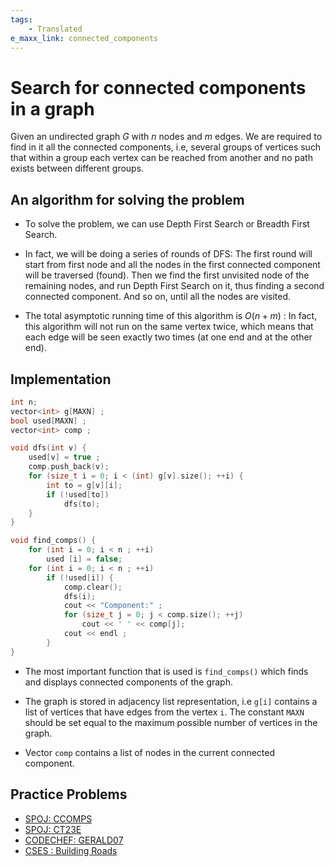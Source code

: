 ```yaml
---
tags:
    - Translated
e_maxx_link: connected_components
---
```


# Search for connected components in a graph

Given an undirected graph $G$ with $n$ nodes and $m$ edges. We are required to find in it all the connected components, i.e, several groups of vertices such that within a group each vertex can be reached from another and no path exists between different groups.

## An algorithm for solving the problem

-   To solve the problem, we can use Depth First Search or Breadth First Search.

-   In fact, we will be doing a series of rounds of DFS: The first round will start from first node and all the nodes in the first connected component will be traversed (found). Then we find the first unvisited node of the remaining nodes, and run Depth First Search on it, thus finding a second connected component. And so on, until all the nodes are visited.

-   The total asymptotic running time of this algorithm is $O(n + m)$ : In fact, this algorithm will not run on the same vertex twice, which means that each edge will be seen exactly two times (at one end and at the other end).

## Implementation

```cpp
int n;
vector<int> g[MAXN] ;
bool used[MAXN] ;
vector<int> comp ;

void dfs(int v) {
    used[v] = true ;
    comp.push_back(v);
    for (size_t i = 0; i < (int) g[v].size(); ++i) {
        int to = g[v][i];
        if (!used[to])
            dfs(to);
    }
}

void find_comps() {
    for (int i = 0; i < n ; ++i)
        used [i] = false;
    for (int i = 0; i < n ; ++i)
        if (!used[i]) {
            comp.clear();
            dfs(i);
	        cout << "Component:" ;
            for (size_t j = 0; j < comp.size(); ++j)
                cout << ' ' << comp[j];
            cout << endl ;
        }
}
```

-   The most important function that is used is `find_comps()` which finds and displays connected components of the graph.

-   The graph is stored in adjacency list representation, i.e `g[i]` contains a list of vertices that have edges from the vertex `i`. The constant `MAXN` should be set equal to the maximum possible number of vertices in the graph.

-   Vector `comp` contains a list of nodes in the current connected component.

## Practice Problems

-   [SPOJ: CCOMPS](http://www.spoj.com/problems/CCOMPS/)
-   [SPOJ: CT23E](http://www.spoj.com/problems/CT23E/)
-   [CODECHEF: GERALD07](https://www.codechef.com/MARCH14/problems/GERALD07)
-   [CSES : Building Roads](https://cses.fi/problemset/task/1666)
